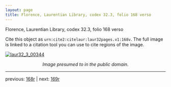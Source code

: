 ```yaml
---
layout: page
title: Florence, Laurentian Library, codex 32.3, folio 168 verso
---
```


Florence, Laurentian Library, codex 32.3, folio 168 verso

Cite this object as `urn:cite2:citelaur:laur32pages.v1:168v`.  The full image is linked to a citation tool you can use to cite regions of the image.

[![laur32_3_00344](http://www.homermultitext.org/iipsrv?IIIF=/project/homer/pyramidal/deepzoom/citelaur/laur32imgs/v1/laur32_3_00344.tif/full/800,/0/default.jpg)](http://www.homermultitext.org/ict2/?urn=urn:cite2:citelaur:laur32imgs.v1:laur32_3_00344) 

<p style="text-align: center; font-style: italic;">Image presumed to in the public domain.</p>

---

previous: [168r](../168r/) | next: [169r](../169r/)
